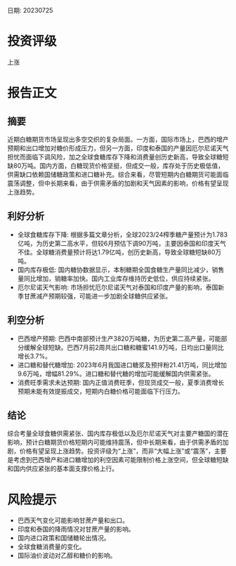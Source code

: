 
日期: 20230725

# 投资评级

上涨

# 报告正文

## 摘要

近期白糖期货市场呈现出多空交织的复杂局面。一方面，国际市场上，巴西的增产预期和出口增加对糖价形成压力，但另一方面，印度和泰国的产量因厄尔尼诺天气担忧而面临下调风险，加之全球食糖库存下降和消费量创历史新高，导致全球糖短缺80万吨。国内方面，白糖现货价格坚挺，但成交一般，库存处于历史极低值，供需缺口依赖国储糖政策和进口糖补充。综合来看，尽管短期内白糖期货可能面临震荡调整，但中长期来看，由于供需矛盾的加剧和天气因素的影响，价格有望呈现上涨趋势。

## 利好分析

* 全球食糖库存下降: 根据多篇文章分析，全球2023/24榨季糖产量预计为1.783亿吨，为历史第二高水平，但较6月预估下调90万吨，主要因泰国和印度天气不佳。全球糖消费量预计将达1.79亿吨，创历史新高，导致全球糖短缺80万吨。
* 国内库存极低: 国内糖协数据显示，本制糖期全国食糖生产量同比减少，销售量同比增加，销糖率加快。国内工业库存维持历史低位，供应持续紧张。
* 厄尔尼诺天气影响: 市场担忧厄尔尼诺天气对泰国和印度产量的影响，泰国新季甘蔗减产预期较强，可能进一步加剧全球糖供应紧张。

## 利空分析

* 巴西增产预期: 巴西中南部预计生产3820万吨糖，为历史第二高产量，可能部分缓解全球短缺。巴西7月前2周共出口糖和糖蜜141.9万吨，日均出口量同比增长3.7%。
* 进口糖和替代糖增加: 2023年6月我国进口糖浆及预拌粉21.41万吨，同比增加9.6万吨，增幅81.29%。进口糖和替代糖的增加可能缓解国内供需紧张。
* 消费旺季需求未达预期: 国内正值消费旺季，但现货成交一般，夏季消费增长预期未能有效提振成交，短期内白糖价格可能面临下行压力。

## 结论

综合考量全球食糖供需紧张、国内库存极低以及厄尔尼诺天气对主要产糖国的潜在影响，预计白糖期货价格短期内可能维持震荡，但中长期来看，由于供需矛盾的加剧，价格有望呈现上涨趋势。投资评级为“上涨”，而非“大幅上涨”或“震荡”，主要是考虑到巴西增产和进口糖增加的利空因素可能限制价格上涨空间，但全球糖短缺和国内供应紧张的基本面支撑价格上行。

# 风险提示

* 巴西天气变化可能影响甘蔗产量和出口。
* 印度和泰国的降雨情况对甘蔗产量的影响。
* 国内进口政策和国储糖轮出情况。
* 全球食糖消费量的变化。
* 国际油价波动对乙醇和糖价的影响。
